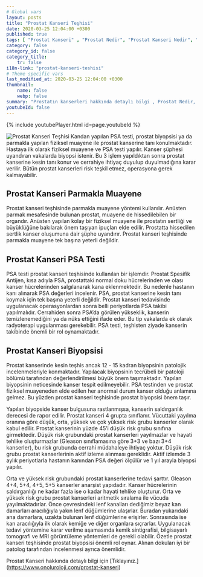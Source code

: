 ```yaml
---
# Global vars
layout: posts
title: "Prostat Kanseri Teşhisi"
date: 2020-03-25 12:04:00 +0300
published: true
tags: [ "Prostat Kanseri" , "Prostat Nedir", "Prostat Kanseri Nedir", "Prostat kanseri teşhisİ", "Prostat kanseri tedavisi", "Prostat kanseri ameliyatı", "Prostat kanseri belirtileri", " Prostat Kanseri aktif izlem", "Prostat kanseri komplikasyonları", "Prostat Kanseri Lenf düğümleri", "Prostat Kanseri yan etkileri" , "Prostat Kanseri genetik" , "Prostat Kanseri Muayene" , "Prostat Kanseri PSA Testi" , "Prostat kanseri biyopsisi", "Prostat Kanseri açık ameliyatı" , "Prostat kanseri radyoterapi", " Prostat kanseri kapalı ameliyatı" , "Prostat kanseri ne zaman" ]
category: false
category_id: false
category_title:
    tr: false
i18n-link: "prostat-kanseri-teshisi"
# Theme specific vars
last_modified_at: 2020-03-25 12:04:00 +0300
thumbnail:
    name: false
    webp: false
summary: "Prostatın kanserleri hakkında detaylı bilgi , Prostat Nedir, Prostat Kanseri Nedir, Prostat kanseri teşhisi ve tedavisi, Prostat kanseri ameliyat teknikleri, Prostat kanseri belirtileri, Güncel tedavi yöntemleri, Aktif izlem nedir, Prostat kanseri komplikasyonları ve tedavileri, Lenf düğümlerinin çıkartılması."
youtubeId: false
---
```

{% include youtubePlayer.html id=page.youtubeId %}




![Prostat Kanseri Teşhisi](/assets/img/prostatkanseriteshisi.jpeg)
Kandan yapılan PSA testi, prostat biyopsisi ya da parmakla yapılan fiziksel muayene ile prostat kanserine tanı konulmaktadır. Hastaya ilk olarak fiziksel muayene ve PSA testi yapılır. Kanser şüphesi uyandıran vakalarda biyopsi istenir. Bu 3 işlem yapıldıktan sonra prostat kanserine kesin tanı konur ve cerrahiye ihtiyaç duyulup duyulmadığına karar verilir. Bütün prostat kanserleri risk teşkil etmez, operasyona gerek kalmayabilir.

## Prostat Kanseri Parmakla Muayene

Prostat kanseri teşhisinde parmakla muayene yöntemi kullanılır. Anüsten parmak mesafesinde bulunan prostat, muayene de hissedilebilen bir organdır. Anüsten yapılan kolay bir fiziksel muayene ile prostatın sertliği ve büyüklüğüne bakılarak önem taşıyan ipuçları elde edilir. Prostatta hissedilen sertlik kanser oluşumuna dair şüphe uyandırır.  Prostat kanseri teşhisinde parmakla muayene tek başına yeterli değildir.

## Prostat Kanseri PSA Testi

PSA testi prostat kanseri teşhisinde kullanılan bir işlemdir. Prostat Spesifik Antijen, kısa adıyla PSA, prostattaki normal doku hücrelerinden ve olası kanser hücrelerinden salgılanarak kana eklenmektedir. Bu nedenle hastanın kanı alınarak PSA değerleri incelenir. PSA, prostat kanserine kesin tanı koymak için tek başına yeterli değildir. Prostat kanseri tedavisinde uygulanacak operasyonlardan sonra belli periyotlarda PSA takibi yapılmalıdır. Cerrahiden sonra PSA’da görülen yükseklik, kanserin temizlenemediğini ya da nüks ettiğini ifade eder. Bu tip vakalarda ek olarak radyoterapi uygulanması gerekebilir. PSA testi, teşhisten ziyade kanserin takibinde önemli bir rol oynamaktadır.

## Prostat Kanseri Biyopsisi

Prostat kanserinde kesin teşhis ancak 12 - 15 kadran biyopsinin patolojik incelenmeleriyle konmaktadır. Yapılacak biyopsinin tecrübeli bir patoloji bölümü tarafından değerlendirilmesi büyük önem taşımaktadır. Yapılan biyopsinin neticesinde kanser tespit edilmeyebilir. PSA testinden ve prostat fiziksel muayeneden elde edilen her anormal durum kanser olduğu anlamına gelmez. Bu yüzden prostat kanseri teşhisinde prostat biyopsisi önem taşır.

Yapılan biyopside kanser bulgusuna rastlanmışsa, kanserin saldırganlık derecesi de rapor edilir. Prostat kanseri 4 grupta sınıflanır. Vücuttaki yayılma oranına göre düşük, orta, yüksek ve çok yüksek risk grubu kanserler olarak kabul edilir. Prostat kanserinin yüzde 45’i düşük risk grubu sınıfına girmektedir. Düşük risk grubundaki prostat kanserleri yayılmazlar ve hayati tehlike oluşturmazlar (Gleason sınıflamasına göre 3+3 ve bazı 3+4 kanserler), bu risk grubunda cerrahi müdahaleye ihtiyaç yoktur. Düşük risk grubu prostat kanserlerinin aktif izleme alınması gereklidir. Aktif izlemde 3 aylık periyotlarla hastanın kanından PSA değeri ölçülür ve 1 yıl arayla biyopsi yapılır.

Orta ve yüksek risk grubundaki prostat kanserlerine tedavi şarttır. Gleason 4+4, 5+4, 4+5, 5+5 kanserler anarşist yapıdadır. Kanser hücrelerinin saldırganlığı ne kadar fazla ise o kadar hayati tehlike oluşturur. Orta ve yüksek risk grubu prostat kanserleri aritmetik sıralama ile vücuda yayılmaktadırlar. Önce çevresindeki lenf kanalları dediğimiz beyaz kan damarları aracılığıyla yakın lenf düğümlerine ulaşırlar. Buradan yukarıdaki ana damarlara, uzakta bulunan lenf düğümlerine erişirler. Sonrasında ise kan aracılığıyla ilk olarak kemiğe ve diğer organlara sıçrarlar. Uygulanacak tedavi yöntemine karar verilme aşamasında kemik sintigrafisi, bilgisayarlı tomografi ve MRI görüntüleme yöntemleri de gerekli olabilir. Özetle prostat kanseri teşhisinde prostat biyopsisi önemli rol oynar. Alınan dokuları iyi bir patolog tarafından incelenmesi ayrıca önemlidir.



Prostat Kanseri hakkında detaylı bilgi için [Tıklayınız.] (https://www.onoluroloji.com/prostat-kanseri)
